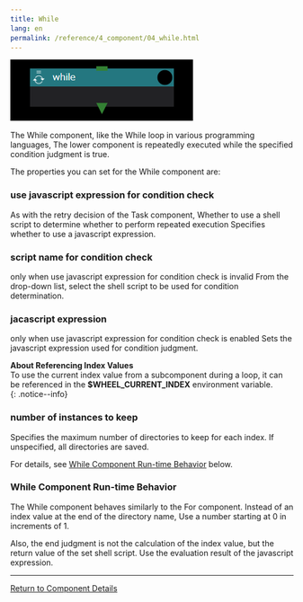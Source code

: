 ```yaml
---
title: While
lang: en
permalink: /reference/4_component/04_while.html
---
```


![img](./img/while.png "while")


The While component, like the While loop in various programming languages,
The lower component is repeatedly executed while the specified condition judgment is true.

The properties you can set for the While component are:

### use javascript expression for condition check
As with the retry decision of the Task component,
Whether to use a shell script to determine whether to perform repeated execution
Specifies whether to use a javascript expression.

### script name for condition check
only when use javascript expression for condition check is invalid
From the drop-down list, select the shell script to be used for condition determination.

### jacascript expression
only when use javascript expression for condition check is enabled
Sets the javascript expression used for condition judgment.

__About Referencing Index Values__  
To use the current index value from a subcomponent during a loop, it can be referenced in the __$WHEEL_CURRENT_INDEX__ environment variable.  
{: .notice--info}

### number of instances to keep
Specifies the maximum number of directories to keep for each index.
If unspecified, all directories are saved.

For details, see [While Component Run-time Behavior](#while-component-run-time-behavior) below.

### While Component Run-time Behavior
The While component behaves similarly to the For component.
Instead of an index value at the end of the directory name,
Use a number starting at 0 in increments of 1.

Also, the end judgment is not the calculation of the index value, but the return value of the set shell script.
Use the evaluation result of the javascript expression.

--------
[Return to Component Details]({{site.baseurl}}/reference/4_component/)

